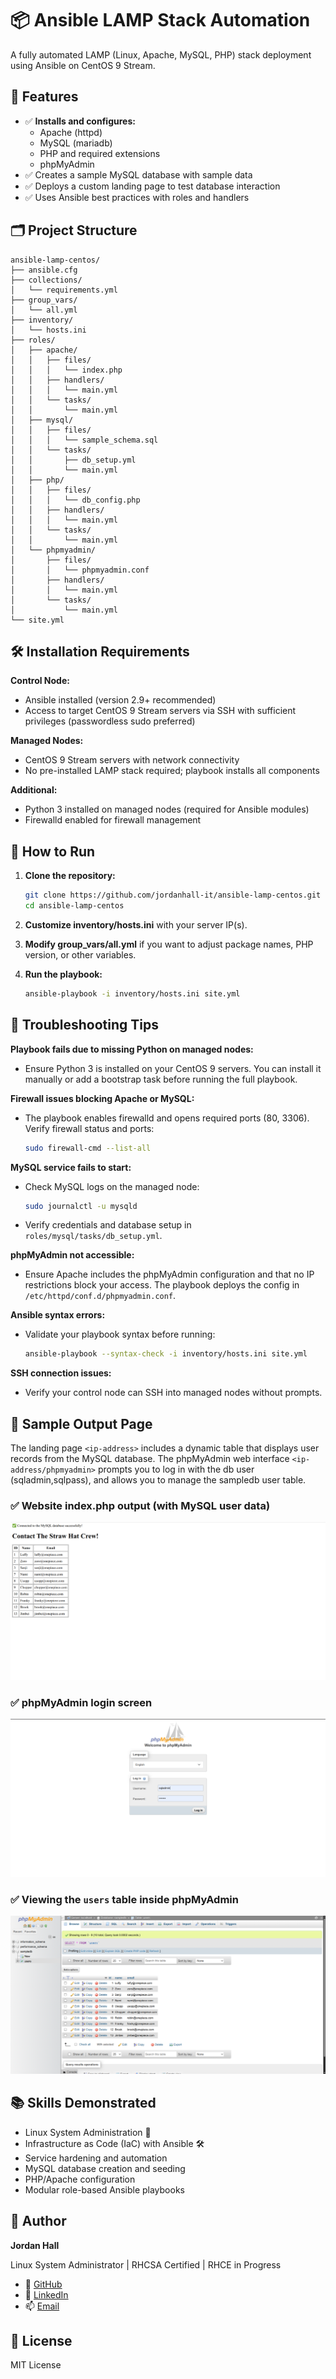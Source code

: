 # 📦 Ansible LAMP Stack Automation

A fully automated LAMP (Linux, Apache, MySQL, PHP) stack deployment using Ansible on CentOS 9 Stream.

## 🚀 Features

- ✅ **Installs and configures:**
  - Apache (httpd)
  - MySQL (mariadb)
  - PHP and required extensions
  - phpMyAdmin
- ✅ Creates a sample MySQL database with sample data
- ✅ Deploys a custom landing page to test database interaction
- ✅ Uses Ansible best practices with roles and handlers

## 🗂️ Project Structure

```
ansible-lamp-centos/
├── ansible.cfg
├── collections/
│   └── requirements.yml
├── group_vars/
│   └── all.yml
├── inventory/
│   └── hosts.ini
├── roles/
│   ├── apache/
│   │   ├── files/
│   │   │   └── index.php
│   │   ├── handlers/
│   │   │   └── main.yml
│   │   └── tasks/
│   │       └── main.yml
│   ├── mysql/
│   │   ├── files/
│   │   │   └── sample_schema.sql
│   │   └── tasks/
│   │       ├── db_setup.yml
│   │       └── main.yml
│   ├── php/
│   │   ├── files/
│   │   │   └── db_config.php
│   │   ├── handlers/
│   │   │   └── main.yml
│   │   └── tasks/
│   │       └── main.yml
│   └── phpmyadmin/
│       ├── files/
│       │   └── phpmyadmin.conf
│       ├── handlers/
│       │   └── main.yml
│       └── tasks/
│           └── main.yml
└── site.yml
```

## 🛠️ Installation Requirements

**Control Node:**
- Ansible installed (version 2.9+ recommended)
- Access to target CentOS 9 Stream servers via SSH with sufficient privileges (passwordless sudo preferred)

**Managed Nodes:**
- CentOS 9 Stream servers with network connectivity
- No pre-installed LAMP stack required; playbook installs all components

**Additional:**
- Python 3 installed on managed nodes (required for Ansible modules)
- Firewalld enabled for firewall management

## 🚀 How to Run

1. **Clone the repository:**
   ```bash
   git clone https://github.com/jordanhall-it/ansible-lamp-centos.git
   cd ansible-lamp-centos
   ```

2. **Customize inventory/hosts.ini** with your server IP(s).

3. **Modify group_vars/all.yml** if you want to adjust package names, PHP version, or other variables.

4. **Run the playbook:**
   ```bash
   ansible-playbook -i inventory/hosts.ini site.yml
   ```

## 🐞 Troubleshooting Tips

**Playbook fails due to missing Python on managed nodes:**
- Ensure Python 3 is installed on your CentOS 9 servers. You can install it manually or add a bootstrap task before running the full playbook.

**Firewall issues blocking Apache or MySQL:**
- The playbook enables firewalld and opens required ports (80, 3306). Verify firewall status and ports:
  ```bash
  sudo firewall-cmd --list-all
  ```

**MySQL service fails to start:**
- Check MySQL logs on the managed node:
  ```bash
  sudo journalctl -u mysqld
  ```
- Verify credentials and database setup in `roles/mysql/tasks/db_setup.yml`.

**phpMyAdmin not accessible:**
- Ensure Apache includes the phpMyAdmin configuration and that no IP restrictions block your access. The playbook deploys the config in `/etc/httpd/conf.d/phpmyadmin.conf`.

**Ansible syntax errors:**
- Validate your playbook syntax before running:
  ```bash
  ansible-playbook --syntax-check -i inventory/hosts.ini site.yml
  ```

**SSH connection issues:**
- Verify your control node can SSH into managed nodes without prompts.

## 🧪 Sample Output Page

The landing page `<ip-address>` includes a dynamic table that displays user records from the MySQL database.
The phpMyAdmin web interface `<ip-address/phpmyadmin>` prompts you to log in with the db user (sqladmin,sqlpass), and allows you to manage the sampledb user table.

### ✅ Website index.php output (with MySQL user data)
![Website index.php output](screenshots/index-page.png)

### ✅ phpMyAdmin login screen
![phpMyAdmin login](screenshots/phpmyadmin-login.png)

### ✅ Viewing the `users` table inside phpMyAdmin
![phpMyAdmin users table](screenshots/phpmyadmin-users-table.png)

## 📚 Skills Demonstrated

- Linux System Administration 🐧
- Infrastructure as Code (IaC) with Ansible 🛠️
- Service hardening and automation
- MySQL database creation and seeding
- PHP/Apache configuration
- Modular role-based Ansible playbooks

## 👤 Author

**Jordan Hall**

Linux System Administrator | RHCSA Certified | RHCE in Progress

- 🔗 [GitHub](https://github.com/jordanhall-it)
- 💼 [LinkedIn](https://www.linkedin.com/in/jordanhall-it)
- 📫 [Email](mailto:jordanhall.it@gmail.com)

## 📜 License

MIT License
